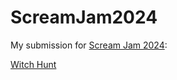 # ScreamJam2024

My submission for [Scream Jam 2024](https://itch.io/jam/scream-jam-2024):

[Witch Hunt](https://jaceg0326.itch.io/witch-hunt)
